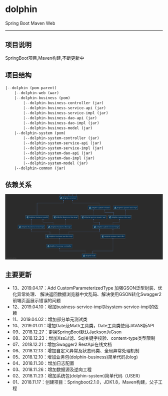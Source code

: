 # dolphin
Spring Boot Maven Web

---
## 项目说明
  SpringBoot项目,Maven构建,不断更新中

## 项目结构
	|--dolphin (pom-parent)
	    |--dolphin-web (war)
		|--dolphin-business (pom)
			|--dolphin-business-controller (jar)
			|--dolphin-business-service-api (jar)
			|--dolphin-business-service-impl (jar)
			|--dolphin-business-dao-api (jar)
			|--dolphin-business-dao-impl (jar)  
			|--dolphin-business-model (jar)
		|--dolphin-system (pom)
			|--dolphin-system-controller (jar)
			|--dolphin-system-service-api (jar)
			|--dolphin-system-service-impl (jar)
			|--dolphin-system-dao-api (jar)
			|--dolphin-system-dao-impl (jar)  
			|--dolphin-system-model (jar)
		|--dolphin-common (jar)
        
## 依赖关系
![项目依赖关系图](https://github.com/dolphin422/github_repository/blob/master/img-folder/dolphin/%E9%A1%B9%E7%9B%AE%E5%8C%85%E4%BE%9D%E8%B5%96%E5%85%B3%E7%B3%BB.png)
## 主要更新
- 13、2019.04.17：Add CustomParameterizedType 加强GSON泛型封装、优化异常处理、
                    解决返回数据浏览器中文乱码、解决使用GSON转化Swagger2前端页面展示错误的问题
- 12、2019.04.10：增加business-service-impl对system-service-impl的依赖
- 11、2019.04.02：增加部分单元测试类
- 10、2019.01.01：增加Date及Math工具类，Date工具类使用JAVA8新API
- 09、2018.12.27：更换SpringBoot默认Jackson为Gson
- 08、2018.12.23：增加Xss过滤、Sql关键字校验、content-type类型限制
- 07、2018.12.21：增加Swagger2 RestApi在线文档
- 06、2018.12.13：增加自定义异常及状态码类、全局异常处理机制
- 05、2018.12.10：增加业务包(dolphin-business)简单代码(blog)
- 04、2018.11.30：增加日志配置
- 03、2018.11.26：增加数据源及逆向工程
- 02、2018.11.23：增加系统包(dolphin-system)简单代码（USER）
- 01、2018.11.17：创建项目：Springboot2.1.0，JDK1.8，Maven构建，父子工程



